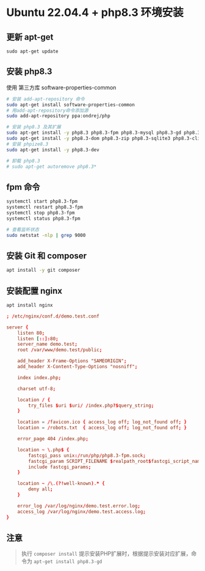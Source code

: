 # Ubuntu 22.04.4 + php8.3 环境安装


## 更新 apt-get

```
sudo apt-get update
```

## 安装 php8.3

使用 第三方库 software-properties-common

```sh
# 安装 add-apt-repository 命令
sudo apt-get install software-properties-common
# 用add-apt-repository命令添加源
sudo add-apt-repository ppa:ondrej/php

# 安装 php8.3 及其扩展
sudo apt-get install -y php8.3 php8.3-fpm php8.3-mysql php8.3-gd php8.3-mbstring php8.3-bcmath 
sudo apt-get install -y php8.3-dom php8.3-zip php8.3-sqlite3 php8.3-cli php8.3-soap
# 安装 phpize8.3
sudo apt-get install -y php8.3-dev

# 卸载 php8.3
# sudo apt-get autoremove php8.3*
```

## fpm 命令

```sh
systemctl start php8.3-fpm
systemctl restart php8.3-fpm
systemctl stop php8.3-fpm
systemctl status php8.3-fpm

# 查看监听状态
sudo netstat -nlp | grep 9000
```

## 安装 Git 和 composer

```sh
apt install -y git composer
```

## 安装配置 nginx

```sh
apt install nginx
```

```conf
; /etc/nginx/conf.d/demo.test.conf

server {
    listen 80;
    listen [::]:80;
    server_name demo.test;
    root /var/www/demo.test/public;

    add_header X-Frame-Options "SAMEORIGIN";
    add_header X-Content-Type-Options "nosniff";

    index index.php;

    charset utf-8;

    location / {
        try_files $uri $uri/ /index.php?$query_string;
    }

    location = /favicon.ico { access_log off; log_not_found off; }
    location = /robots.txt  { access_log off; log_not_found off; }

    error_page 404 /index.php;

    location ~ \.php$ {
        fastcgi_pass unix:/run/php/php8.3-fpm.sock;
        fastcgi_param SCRIPT_FILENAME $realpath_root$fastcgi_script_name;
        include fastcgi_params;
    }

    location ~ /\.(?!well-known).* {
        deny all;
    }

    error_log /var/log/nginx/demo.test.error.log;
    access_log /var/log/nginx/demo.test.access.log;
}
```

## 注意

> 执行 `composer install` 提示安装PHP扩展时，根据提示安装对应扩展，命令为 `apt-get install php8.3-gd`


